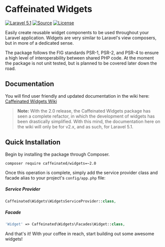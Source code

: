 Caffeinated Widgets
=================
[![Laravel 5.1](https://img.shields.io/badge/Laravel-5.1-orange.svg?style=flat-square)](http://laravel.com)
[![Source](http://img.shields.io/badge/source-caffeinated/menus-blue.svg?style=flat-square)](https://github.com/caffeinated/menus)
[![License](http://img.shields.io/badge/license-MIT-brightgreen.svg?style=flat-square)](https://tldrlegal.com/license/mit-license)

Easily create reusable widget components to be used throughout your Laravel application. Widgets are very similar to Laravel's view composers, but in more of a dedicated sense.

The package follows the FIG standards PSR-1, PSR-2, and PSR-4 to ensure a high level of interoperability between shared PHP code. At the moment the package is not unit tested, but is planned to be covered later down the road.

Documentation
-------------
You will find user friendly and updated documentation in the wiki here: [Caffeinated Widgets Wiki](https://github.com/caffeinated/widgets/wiki)

> **Note:** With the 2.0 release, the Caffeinated Widgets package has seen a complete refactor, in which the development of widgets has been drastically simplified. With this mind, the documentation here on the wiki will only be for v2.x, and as such, for Laravel 5.1.

Quick Installation
------------------
Begin by installing the package through Composer.

```
composer require caffeinated/widgets=~2.0
```

Once this operation is complete, simply add the service provider class and facade alias to your project's `config/app.php` file:

##### Service Provider
```php
Caffeinated\Widgets\WidgetsServiceProvider::class,
```

##### Facade
```php
'Widget' => Caffeinated\Widgets\Facades\Widget::class,
```

And that's it! With your coffee in reach, start building out some awesome widgets!
